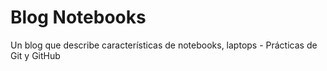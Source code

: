 # Blog Notebooks
Un blog que describe características de notebooks, laptops - Prácticas de Git y GitHub
